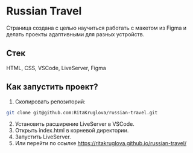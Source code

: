 # Russian Travel

Страница создана с целью научиться работать с макетом из Figma и делать проекты адаптивными для разных устройств.

## Стек
HTML, CSS, VSCode, LiveServer, Figma

## Как запустить проект?
1. Скопировать репозиторий:
```bash
git clone git@github.com:RitaKruglova/russian-travel.git
```
2. Установить расширение LiveServer в VSCode.
3. Открыть index.html в корневой директории.
4. Запустить LiveServer.
5. Или перейти по ссылке https://ritakruglova.github.io/russian-travel/
